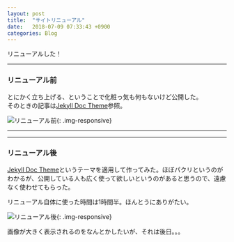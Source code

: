 ```yaml
---
layout: post
title:  "サイトリニューアル"
date:   2018-07-09 07:33:43 +0900
categories: Blog
---
```


リニューアルした！

***
### リニューアル前

とにかく立ち上げる、ということで化粧っ気も何もないけど公開した。  
そのときの記事は[Jekyll Doc Theme]({{site.baseurl}}/blog/2018/06/13/greetings/)参照。

![リニューアル前]({{site.baseurl}}/img/20180709_01_before.png){: .img-responsive}

***
***

### リニューアル後

[Jekyll Doc Theme](https://aksakalli.github.io/jekyll-doc-theme/)というテーマを適用して作ってみた。ほぼパクリというのがわかるが、公開している人も広く使って欲しいというのがあると思うので、遠慮なく使わせてもらった。

リニューアル自体に使った時間は1時間半。ほんとうにありがたい。

![リニューアル後]({{site.baseurl}}/img/20180709_02_after.png){: .img-responsive}

画像が大きく表示されるのをなんとかしたいが、それは後日。。。
